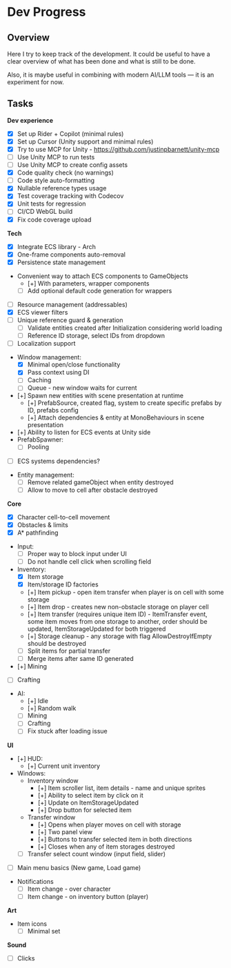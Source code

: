 ﻿# Dev Progress

## Overview

Here I try to keep track of the development.
It could be useful to have a clear overview of what has been done and what is still to be done.

Also, it is maybe useful in combining with modern AI/LLM tools — it is an experiment for now.

## Tasks

**Dev experience**
- [x] Set up Rider + Copilot (minimal rules)
- [x] Set up Cursor (Unity support and minimal rules)
- [x] Try to use MCP for Unity - https://github.com/justinpbarnett/unity-mcp
- [ ] Use Unity MCP to run tests
- [ ] Use Unity MCP to create config assets
- [x] Code quality check (no warnings)
- [ ] Code style auto-formatting
- [x] Nullable reference types usage
- [x] Test coverage tracking with Codecov
- [x] Unit tests for regression
- [ ] CI/CD WebGL build
- [x] Fix code coverage upload 

**Tech**
- [x] Integrate ECS library - Arch
- [x] One-frame components auto-removal
- [x] Persistence state management
- Convenient way to attach ECS components to GameObjects
  - [+] With parameters, wrapper components
  - [ ] Add optional default code generation for wrappers
- [ ] Resource management (addressables)
- [x] ECS viewer filters
- [ ] Unique reference guard & generation
  - [ ] Validate entities created after Initialization considering world loading
  - [ ] Reference ID storage, select IDs from dropdown
- [ ] Localization support
- Window management:
  - [x] Minimal open/close functionality
  - [x] Pass context using DI
  - [ ] Caching
  - [ ] Queue - new window waits for current
- [+] Spawn new entities with scene presentation at runtime
  - [+] PrefabSource, created flag, system to create specific prefabs by ID, prefabs config
  - [+] Attach dependencies & entity at MonoBehaviours in scene presentation
- [+] Ability to listen for ECS events at Unity side
- PrefabSpawner:
  - [ ] Pooling 
- [ ] ECS systems dependencies?
- Entity management:
  - [ ] Remove related gameObject when entity destroyed
  - [ ] Allow to move to cell after obstacle destroyed

**Core**
- [x] Character cell-to-cell movement
- [x] Obstacles & limits
- [x] A* pathfinding
- Input:
  - [ ] Proper way to block input under UI
  - [ ] Do not handle cell click when scrolling field
- Inventory:
  - [x] Item storage
  - [x] Item/storage ID factories
  - [+] Item pickup - open item transfer when player is on cell with some storage
  - [+] Item drop - creates new non-obstacle storage on player cell
  - [+] Item transfer (requires unique item ID) - ItemTransfer event, some item moves from one storage to another, order should be updated, ItemStorageUpdated for both triggered
  - [+] Storage cleanup - any storage with flag AllowDestroyIfEmpty should be destroyed
  - [ ] Split items for partial transfer
  - [ ] Merge items after same ID generated
- [+] Mining
- [ ] Crafting
- AI:
  - [+] Idle
  - [+] Random walk
  - [ ] Mining
  - [ ] Crafting
  - [ ] Fix stuck after loading issue
  
**UI**
- [+] HUD:
  - [+] Current unit inventory
- Windows:
  - Inventory window
    - [+] Item scroller list, item details - name and unique sprites
    - [+] Ability to select item by click on it
    - [+] Update on ItemStorageUpdated
    - [+] Drop button for selected item
  - Transfer window
    - [+] Opens when player moves on cell with storage
    - [+] Two panel view
    - [+] Buttons to transfer selected item in both directions
    - [+] Closes when any of item storages destroyed
  - [ ] Transfer select count window (input field, slider)
- [ ] Main menu basics (New game, Load game)
- Notifications
  - [ ] Item change - over character
  - [ ] Item change - on inventory button (player)

**Art**
- Item icons
  - [ ] Minimal set

**Sound**
- [ ] Clicks
